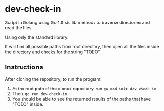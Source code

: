 # dev-check-in

Script in Golang using Go 1.6 std lib methods to traverse directories and read the files

Using only the standard library.

It will find all possible paths from root directory, then open all the files inside the directory and checks for the string "TODO"

## Instructions

After cloning the repository, to run the program:

1. At the root path of the cloned repository, run `go mod init dev-check-in` 
2. Then, `go run dev-check-in`
3. You should be able to see the returned results of the paths that have "TODO" inside.
